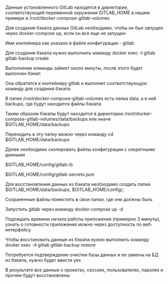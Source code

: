 
Данные установленного GitLab находятся в директории, соответствующей переменной окружения GITLAB_HOME
в нашем примере в /root/docker-compose-gitlab-volumes

Для создания бэкапа данных GitLab необходимо, чтобы он был запущен через docker-compose up, если он все еще не запущен

Имя контейнера как указано в файле конфигурации - gitlab

Для создания бэкапа нужно выполнить команду docker exec -t gitlab gitlab-backup create

Выполнение команды займет около минуты, после этого будет выполнен бэкап

Она обратится к контейнеру gitlab и выполнит соответствующую команду для создания бэкапа

В папке /root/docker-compose-gitlab-volumes есть папка data, а в ней backups, где будут находится файлы бэкапа

Таким образом бэкапы будут находится в директории
/root/docker-compose-gitlab-volumes/data/backups или иначе $GITLAB_HOME/data/backups

Переходить в эту папку можно через команду cd $GITLAB_HOME/data/backups

Далее необходимо скопировать файлы конфигурации с секретными данными

$GITLAB_HOME/config/gitlab.rb

$GITLAB_HOME/config/gitlab-secrets.json

Для восстановления данных из бэкапа необходимо создать папки $GITLAB_HOME/data/backups, $GITLAB_HOME/config/;

Сохраненные файлы поместить в свои папки, где они должны быть

Запустить gitlab через команду docker-compose up -d

Подождать времени начала работы приложения (примерно 3 минуты), узнать о готовности приложения можно через
доступность по веб-интерфейсу

Чтобы восстановить данные из бэкапа нужно выполнить команду docker exec -it gitlab gitlab-backup restore

Потребуется подтверждение очистки базы данных и ее замены на БД из бэкапа, нужно будет ввести yes

В результате все данные о проектах, сессиях, пользователях, паролях и прочем будут восстановлены